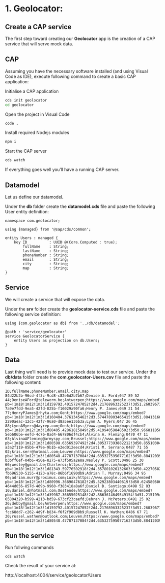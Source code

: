 # 1. Geolocator:

## Create a CAP service

The first step toward creating our **Geolocator** app is the creation of a CAP service that will serve mock data.

## CAP

Assuming you have the necessary software installed (and using Visual Code as IDE), execute following command to create a basic CAP application:

Initialise a CAP application

```bash
cds init geolocator
cd geolocator
```

Open the project in Visual Code

```bash
code .
```

Install required Nodejs modules

```bash
npm i
```

Start the CAP server

```bash
cds watch
```

If everything goes well you'll have a running CAP server.

## Datamodel

Let us define our datamodel.

Under the **db** folder create the **datamodel.cds** file and paste the following User entity definition:

```cds
namespace com.geolocator;

using {managed} from '@sap/cds/common';

entity Users : managed {
    key ID          : UUID @(Core.Computed : true);
        fullName    : String;
        lastName    : String;
        phoneNumber : String;
        email       : String;
        city        : String;
        map         : String;
}
```

## Service

We will create a service that will expose the data.

Under the **srv** folder create the **geolocator-service.cds** file and paste the following service definition:

```cds
using {com.geolocator as db} from '../db/datamodel';

@path : 'service/geolocator'
service GeolocatorService {
    entity Users as projection on db.Users;
}
```

## Data

Last thing we'll need is to provide mock data to test our service.
Under the **db/data** folder create the **com.geolocator-Users.csv** file and paste the following content:

```csv
ID;fullName;phoneNumber;email;city;map
84d22b2b-96cd-4f3c-9cd8-c82e6d2b7b67;Denise A. Ford;047 89 52 44;DeniseAFord@teleworm.be;Antwerpen;https://www.google.com/maps/embed?pb=!1m18!1m12!1m3!1d159792.40157247052!2d4.21768963325237!3d51.26039671368457!2m3!1f0!2f0!3f0!3m2!1i1024!2i768!4f13.1!3m3!1m2!1s0x47c3f68ebfc3887d%3A0x3eaf448482a88ab8!2sAntwerpen!5e0!3m2!1snl!2sbe!4v1660154764909!5m2!1snl!2sbe
7a9e7fdd-9ea5-42fd-825b-f16029a90fa6;Henry P. James;049 21 54 77;HenryPJames@rhyta.com;Gent;https://www.google.com/maps/embed?pb=!1m18!1m12!1m3!1d160404.3761345462!2d3.574478903465415!3d51.084131601019706!2m3!1f0!2f0!3f0!3m2!1i1024!2i768!4f13.1!3m3!1m2!1s0x47c370e1339443ad%3A0x40099ab2f4d5140!2sGent!5e0!3m2!1snl!2sbe!4v1660154856324!5m2!1snl!2sbe
2290aeac-12c5-42f7-96a0-d8a5ee136b3a;Lynn A. Myers;047 26 45 88;LynnAMyers@dayrep.com;Genk;https://www.google.com/maps/embed?pb=!1m18!1m12!1m3!1d80405.42861815849!2d5.41994059848502!3d50.966811858053006!2m3!1f0!2f0!3f0!3m2!1i1024!2i768!4f13.1!3m3!1m2!1s0x47c0ded3c3a19e73%3A0x9c68915e1903c150!2s3600%20Genk!5e0!3m2!1snl!2sbe!4v1660154941418!5m2!1snl!2sbe
5eb606be-eefd-4c76-8ad4-667806df4cb4;Alvina A. Fleming;0470 47 11 63;AlvinaAFleming@armyspy.com;Brussel;https://www.google.com/maps/embed?pb=!1m18!1m12!1m3!1d80598.63569397492!2d4.305377393882212!3d50.85510304095087!2m3!1f0!2f0!3f0!3m2!1i1024!2i768!4f13.1!3m3!1m2!1s0x47c3a4ed73c76867%3A0xc18b3a66787302a7!2sBrussel!5e0!3m2!1snl!2sbe!4v1660155016971!5m2!1snl!2sbe
a3a2f119-85b6-479e-9b1b-e2ed012eecd4;Kristi M. Serrano;0487 71 55 02;kris.serr@hotmail.com;Leuven;https://www.google.com/maps/embed?pb=!1m18!1m12!1m3!1d80548.47787137084!2d4.635327595077162!3d50.88412039536269!2m3!1f0!2f0!3f0!3m2!1i1024!2i768!4f13.1!3m3!1m2!1s0x47c160d05ebbdf85%3A0x40099ab2f4d5690!2sLeuven!5e0!3m2!1snl!2sbe!4v1660155291110!5m2!1snl!2sbe
b3bff6ef-04b6-450e-8275-e73f505a2e8a;Wesley P. Scott;0496 25 30 66;wesley@gmail.be;Charleroi;https://www.google.com/maps/embed?pb=!1m18!1m12!1m3!1d81343.59776502918!2d4.357801026132603!3d50.42270582775914!2m3!1f0!2f0!3f0!3m2!1i1024!2i768!4f13.1!3m3!1m2!1s0x47c225f096ca39c9%3A0x40099ab2f4d6410!2sCharleroi!5e0!3m2!1snl!2sbe!4v1660155334170!5m2!1snl!2sbe
fb696530-5155-4123-a78c-86b6f1690db9;Adrian T. Murray;0496 34 95 06;adrian.murr@proximus.com;Luik;https://www.google.com/maps/embed?pb=!1m18!1m12!1m3!1d80996.36890476182!2d5.52923803440619!3d50.62458050666651!2m3!1f0!2f0!3f0!3m2!1i1024!2i768!4f13.1!3m3!1m2!1s0x47c0f74b8eacfcfb%3A0x40099ab2f4d6b40!2sLuik!5e0!3m2!1snl!2sbe!4v1660155361284!5m2!1snl!2sbe
4644d056-857d-469b-9960-f383418a8a6f;Daniel D. Santiago;0498 52 83 10;daniel.d@hotmail.com;Oostende;https://www.google.com/maps/embed?pb=!1m18!1m12!1m3!1d39987.36655025148!2d2.8863614649549154!3d51.215199474443345!2m3!1f0!2f0!3f0!3m2!1i1024!2i768!4f13.1!3m3!1m2!1s0x47dca8d31895a595%3A0x3e97dbf009839842!2sOostende!5e0!3m2!1snl!2sbe!4v1660155394524!5m2!1snl!2sbe
65804320-b599-4213-bd59-673cf23caefd;Debrah J. McPeters;0491 25 02 26;debby@gmail.be;Antwerpen;https://www.google.com/maps/embed?pb=!1m18!1m12!1m3!1d159792.40157247052!2d4.21768963325237!3d51.26039671368457!2m3!1f0!2f0!3f0!3m2!1i1024!2i768!4f13.1!3m3!1m2!1s0x47c3f68ebfc3887d%3A0x3eaf448482a88ab8!2sAntwerpen!5e0!3m2!1snl!2sbe!4v1660154764909!5m2!1snl!2sbe
fcc68dd7-c262-4d9f-b834-f6f2f909d8b9;Russell K. Wathen;0486 67 71 20;russel.wathen@outlook.com;Leuven;https://www.google.com/maps/embed?pb=!1m18!1m12!1m3!1d80548.47787137084!2d4.635327595077162!3d50.88412039536269!2m3!1f0!2f0!3f0!3m2!1i1024!2i768!4f13.1!3m3!1m2!1s0x47c160d05ebbdf85%3A0x40099ab2f4d5690!2sLeuven!5e0!3m2!1snl!2sbe!4v1660155291110!5m2!1snl!2sbe
```

## Run the service

Run follwing commands

```cds
cds watch
```

Check the result of your service at:

http://localhost:4004/service/geolocator/Users
